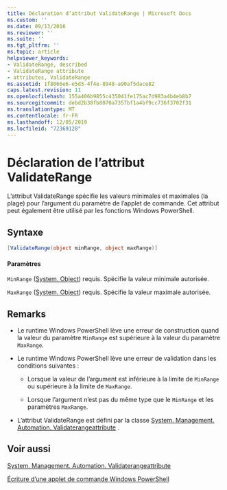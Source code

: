 ```yaml
---
title: Déclaration d’attribut ValidateRange | Microsoft Docs
ms.custom: ''
ms.date: 09/13/2016
ms.reviewer: ''
ms.suite: ''
ms.tgt_pltfrm: ''
ms.topic: article
helpviewer_keywords:
- ValidateRange, described
- ValidateRange attribute
- attributes, ValidateRange
ms.assetid: 1f8066e6-e5d3-4f4e-8948-a90af5dace82
caps.latest.revision: 11
ms.openlocfilehash: 155a406b9855c435041fe175ac7d983a4b4eb8b7
ms.sourcegitcommit: debd2b38fb8070a7357bf1a4bf9cc736f3702f31
ms.translationtype: MT
ms.contentlocale: fr-FR
ms.lasthandoff: 12/05/2019
ms.locfileid: "72369128"
---
```

# <a name="validaterange-attribute-declaration"></a>Déclaration de l’attribut ValidateRange

L’attribut ValidateRange spécifie les valeurs minimales et maximales (la plage) pour l’argument du paramètre de l’applet de commande. Cet attribut peut également être utilisé par les fonctions Windows PowerShell.

## <a name="syntax"></a>Syntaxe

```csharp
[ValidateRange(object minRange, object maxRange)]
```

#### <a name="parameters"></a>Paramètres

`MinRange` ([System. Object](/dotnet/api/system.object)) requis. Spécifie la valeur minimale autorisée.

`MaxRange` ([System. Object](/dotnet/api/system.object)) requis. Spécifie la valeur maximale autorisée.

## <a name="remarks"></a>Remarks

- Le runtime Windows PowerShell lève une erreur de construction quand la valeur du paramètre `MinRange` est supérieure à la valeur du paramètre `MaxRange`.

- Le runtime Windows PowerShell lève une erreur de validation dans les conditions suivantes :

    - Lorsque la valeur de l’argument est inférieure à la limite de `MinRange` ou supérieure à la limite de `MaxRange`.

    - Lorsque l’argument n’est pas du même type que le `MinRange` et les paramètres `MaxRange`.

- L’attribut ValidateRange est défini par la classe [System. Management. Automation. Validaterangeattribute](/dotnet/api/System.Management.Automation.ValidateRangeAttribute) .

## <a name="see-also"></a>Voir aussi

[System. Management. Automation. Validaterangeattribute](/dotnet/api/System.Management.Automation.ValidateRangeAttribute)

[Écriture d’une applet de commande Windows PowerShell](./writing-a-windows-powershell-cmdlet.md)
